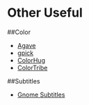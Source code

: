 # Other Useful

##Color
*   [Agave](http://home.gna.org/colorscheme/)
*   [gpick](http://code.google.com/p/gpick/)
*   [ColorHug](http://www.hughski.com/)
*   [ColorTribe](http://opensource.mikrosimage.eu/colortribe.html)

##Subtitles
*   [Gnome Subtitles](http://gnomesubtitles.org/)
